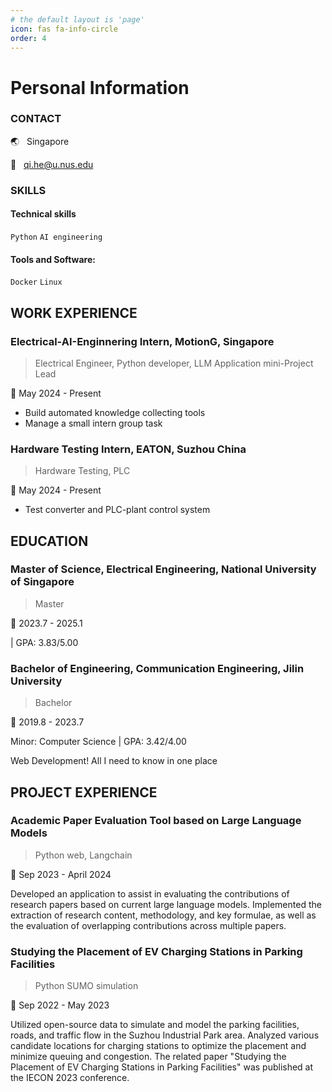 ```yaml
---
# the default layout is 'page'
icon: fas fa-info-circle
order: 4
---
```


# Personal Information

### CONTACT

🌏 &nbsp; Singapore

📧 &nbsp; qi.he@u.nus.edu

### SKILLS
#### Technical skills
`Python` `AI engineering`

#### Tools and Software:
`Docker` `Linux`

## WORK EXPERIENCE

### Electrical-AI-Enginnering Intern, MotionG, Singapore

> Electrical Engineer, Python developer, LLM Application mini-Project Lead

📅 May 2024 - Present

- Build automated knowledge collecting tools
- Manage a small intern group task

### Hardware Testing Intern, EATON, Suzhou China

> Hardware Testing, PLC

📅 May 2024 - Present

- Test converter and PLC-plant control system 

## EDUCATION

### Master of Science, Electrical Engineering, National University of Singapore

> Master

📅 2023.7 - 2025.1

| GPA: 3.83/5.00

### Bachelor of Engineering, Communication Engineering, Jilin University

> Bachelor

📅 2019.8 - 2023.7

Minor: Computer Science | GPA: 3.42/4.00

Web Development! All I need to know in one place


## PROJECT EXPERIENCE

### Academic Paper Evaluation Tool based on Large Language Models

> Python web, Langchain

📅 Sep 2023 - April 2024

Developed an application to assist in evaluating the contributions of research papers based on current large language
models. Implemented the extraction of research content, methodology, and key formulae, as well as the evaluation of
overlapping contributions across multiple papers. 

### Studying the Placement of EV Charging Stations in Parking Facilities
> Python SUMO simulation

📅 Sep 2022 - May 2023

Utilized open-source data to simulate and model the parking facilities, roads, and traffic flow in the Suzhou Industrial
Park area. Analyzed various candidate locations for charging stations to optimize the placement and minimize queuing and
congestion. The related paper "Studying the Placement of EV Charging Stations in Parking Facilities" was published at the
IECON 2023 conference.
